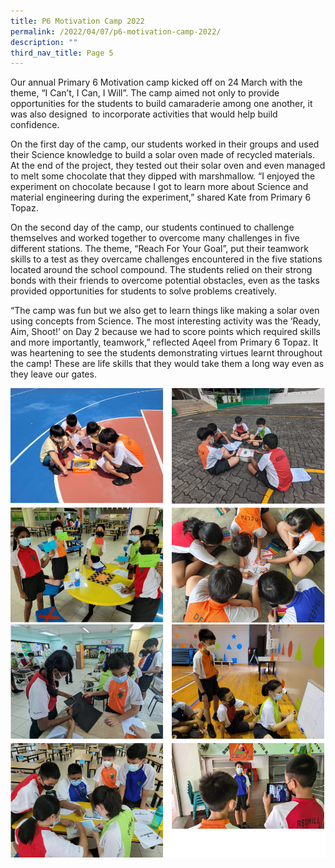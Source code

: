 ```yaml
---
title: P6 Motivation Camp 2022
permalink: /2022/04/07/p6-motivation-camp-2022/
description: ""
third_nav_title: Page 5
---
```

<p>Our annual Primary 6 Motivation camp kicked off on 24 March with the theme, “I Can’t, I Can, I Will”. The camp aimed not only to provide opportunities for the students to build camaraderie among one another, it was also designed&nbsp; to incorporate activities that would help build confidence.</p>
<p>On the first day of the camp, our students worked in their groups and used their Science knowledge to build a solar oven made of recycled materials. At the end of the project, they tested out their solar oven and even managed to melt some chocolate that they dipped with marshmallow. “I enjoyed the experiment on chocolate because I got to learn more about Science and material engineering during the experiment,” shared Kate from Primary 6 Topaz.</p>
<p>On the second day of the camp, our students continued to challenge themselves and worked together to overcome many challenges in five different stations. The theme, “Reach For Your Goal”, put their teamwork skills to a test as they overcame challenges encountered in the five stations located around the school compound. The students relied on their strong bonds with their friends to overcome potential obstacles, even as the tasks provided opportunities for students to solve problems creatively.&nbsp;</p>
<p>“The camp was fun but we also get to learn things like making a solar oven using concepts from Science. The most interesting activity was the ‘Ready, Aim, Shoot!’ on Day 2 because we had to score points which required skills and more importantly, teamwork,” reflected Aqeel from Primary 6 Topaz. It was heartening to see the students demonstrating virtues learnt throughout the camp! These are life skills that they would take them a long way even as they leave our gates.</p>
<img src="/images/p6camp1.png"><br>
<img src="/images/p6camp2.png">